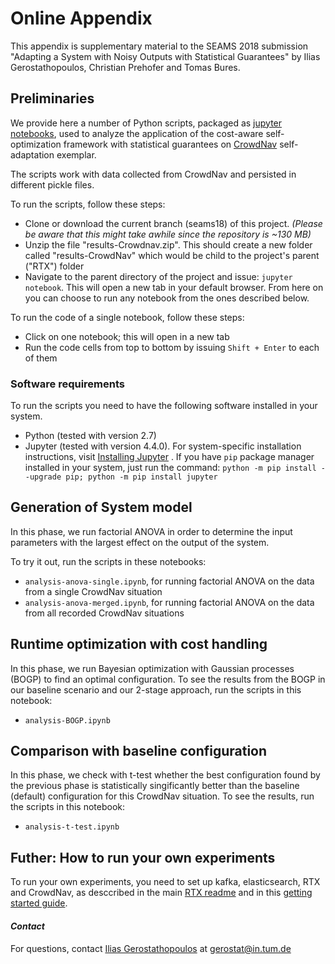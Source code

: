 # Online Appendix 
This appendix is supplementary material to the SEAMS 2018 submission 
"Adapting a System with Noisy Outputs with Statistical Guarantees"
by Ilias Gerostathopoulos, Christian Prehofer and Tomas Bures. 

## Preliminaries 
We provide here a number of Python scripts, packaged as [jupyter notebooks](http://jupyter.org/), 
used to analyze the application of the cost-aware self-optimization framework 
with statistical guarantees on [CrowdNav](https://github.com/Starofall/CrowdNav) 
self-adaptation exemplar.

The scripts work with data collected from CrowdNav and persisted in different pickle files. 

To run the scripts, follow these steps: 
* Clone or download the current branch (seams18) of this project. _(Please be aware that this might take 
awhile since the repository is ~130 MB)_
* Unzip the file "results-Crowdnav.zip". This should create a new folder 
called "results-CrowdNav" which would be child to the project's parent ("RTX") folder
* Navigate to the parent directory of the project and issue: ```jupyter notebook```.
This will open a new tab in your default browser. 
From here on you can choose to run any notebook from the ones described below. 

To run the code of a single notebook, follow these steps: 
* Click on one notebook; this will open in a new tab
* Run the code cells from top to bottom by issuing ```Shift + Enter``` to each of them

### Software requirements
To run the scripts you need to have the following software installed in your system. 
* Python (tested with version 2.7)
* Jupyter (tested with version 4.4.0). For system-specific installation instructions, 
visit [Installing Jupyter](http://jupyter.org/install) . 
If you have ```pip``` package manager installed in your system, just run the command: 
```python -m pip install --upgrade pip; python -m pip install jupyter``` 

## Generation of System model
In this phase, we run factorial ANOVA in order to determine the input parameters 
with the largest effect on the output of the system. 
 
To try it out, run the scripts in these notebooks: 
* ```analysis-anova-single.ipynb```, for running factorial ANOVA on the data 
from a single CrowdNav situation 
*  ```analysis-anova-merged.ipynb```, for running factorial ANOVA on the data 
from all recorded CrowdNav situations
 
## Runtime optimization with cost handling

In this phase, we run Bayesian optimization with Gaussian processes (BOGP) 
to find an optimal configuration. 
To see the results from the BOGP in our baseline scenario and our 2-stage approach, 
run the scripts in this notebook: 

* ```analysis-BOGP.ipynb```

## Comparison with baseline configuration

In this phase, we check with t-test whether the best configuration found by the previous phase is 
statistically singificantly better than the baseline (default) configuration for this CrowdNav situation.
To see the results, run the scripts in this notebook: 
 
* ```analysis-t-test.ipynb```

## Futher: How to run your own experiments

To run your own experiments, you need to set up kafka, elasticsearch, RTX and CrowdNav, 
as desccribed in the main [RTX readme](https://github.com/Starofall/RTX/tree/master) 
and in this [getting started guide](https://github.com/Starofall/RTX/wiki/RTX-&-CrowdNav-Getting-Started-Guide).

#### _Contact_ 

For questions, contact [Ilias Gerostathopoulos](https://github.com/iliasger) 
at gerostat@in.tum.de  